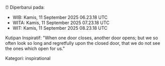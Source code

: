 ⏰ Diperbarui pada:
- WIB: Kamis, 11 September 2025 06.23.18 UTC
- WITA: Kamis, 11 September 2025 07.23.18 UTC
- WIT: Kamis, 11 September 2025 08.23.18 UTC

Kutipan Inspiratif:
"When one door closes, another door opens; but we so often look so long and regretfully upon the closed door, that we do not see the ones which open for us."


Kategori: inspirational

